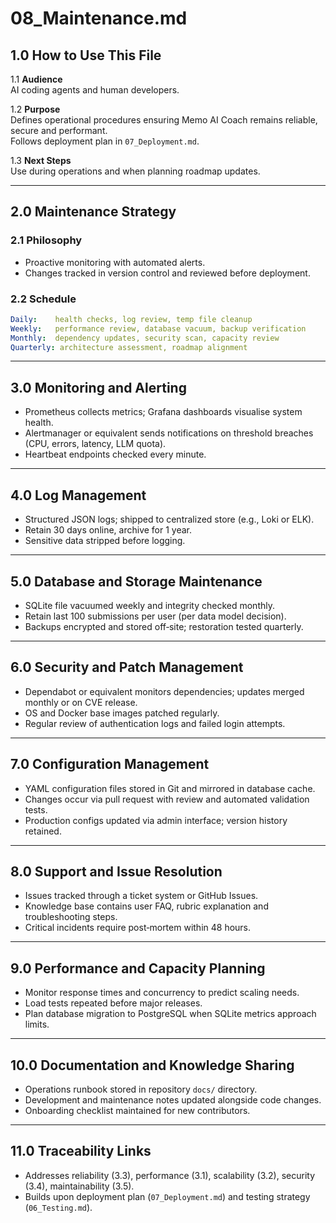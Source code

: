 # 08_Maintenance.md

## 1.0 How to Use This File

1.1 **Audience**  
AI coding agents and human developers.

1.2 **Purpose**  
Defines operational procedures ensuring Memo AI Coach remains reliable, secure and performant.  
Follows deployment plan in `07_Deployment.md`.

1.3 **Next Steps**  
Use during operations and when planning roadmap updates.

---

## 2.0 Maintenance Strategy

### 2.1 Philosophy
- Proactive monitoring with automated alerts.
- Changes tracked in version control and reviewed before deployment.

### 2.2 Schedule
```yaml
Daily:    health checks, log review, temp file cleanup
Weekly:   performance review, database vacuum, backup verification
Monthly:  dependency updates, security scan, capacity review
Quarterly: architecture assessment, roadmap alignment
```

---

## 3.0 Monitoring and Alerting

- Prometheus collects metrics; Grafana dashboards visualise system health.
- Alertmanager or equivalent sends notifications on threshold breaches (CPU, errors, latency, LLM quota).
- Heartbeat endpoints checked every minute.

---

## 4.0 Log Management

- Structured JSON logs; shipped to centralized store (e.g., Loki or ELK).
- Retain 30 days online, archive for 1 year.
- Sensitive data stripped before logging.

---

## 5.0 Database and Storage Maintenance

- SQLite file vacuumed weekly and integrity checked monthly.
- Retain last 100 submissions per user (per data model decision).
- Backups encrypted and stored off‑site; restoration tested quarterly.

---

## 6.0 Security and Patch Management

- Dependabot or equivalent monitors dependencies; updates merged monthly or on CVE release.
- OS and Docker base images patched regularly.
- Regular review of authentication logs and failed login attempts.

---

## 7.0 Configuration Management

- YAML configuration files stored in Git and mirrored in database cache.
- Changes occur via pull request with review and automated validation tests.
- Production configs updated via admin interface; version history retained.

---

## 8.0 Support and Issue Resolution

- Issues tracked through a ticket system or GitHub Issues.
- Knowledge base contains user FAQ, rubric explanation and troubleshooting steps.
- Critical incidents require post‑mortem within 48 hours.

---

## 9.0 Performance and Capacity Planning

- Monitor response times and concurrency to predict scaling needs.
- Load tests repeated before major releases.
- Plan database migration to PostgreSQL when SQLite metrics approach limits.

---

## 10.0 Documentation and Knowledge Sharing

- Operations runbook stored in repository `docs/` directory.
- Development and maintenance notes updated alongside code changes.
- Onboarding checklist maintained for new contributors.

---

## 11.0 Traceability Links

- Addresses reliability (3.3), performance (3.1), scalability (3.2), security (3.4), maintainability (3.5).
- Builds upon deployment plan (`07_Deployment.md`) and testing strategy (`06_Testing.md`).
